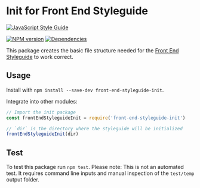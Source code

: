 # Init for Front End Styleguide

[![JavaScript Style Guide][standard-image]][standard-url]

[![NPM version][npm-image]][npm-url]
[![Dependencies][dependencies-image]][npm-url]

This package creates the basic file structure needed for the [Front End Styleguide](https://github.com/mvsde/styleguide) to work correct.


## Usage

Install with `npm install --save-dev front-end-styleguide-init`.

Integrate into other modules:
```js
// Import the init package
const frontEndStyleguideInit = require('front-end-styleguide-init')

// `dir` is the directory where the styleguide will be initialized
frontEndStyleguideInit(dir)
```


## Test

To test this package run `npm test`. Please note: This is not an automated test. It requires command line inputs and manual inspection of the `test/temp` output folder.


[standard-image]: https://cdn.rawgit.com/feross/standard/master/badge.svg
[standard-url]: https://github.com/feross/standard

[npm-image]: https://img.shields.io/npm/v/front-end-styleguide-init.svg?style=flat-square
[npm-url]: https://www.npmjs.com/package/front-end-styleguide-init

[dependencies-image]: https://img.shields.io/david/mvsde/styleguide-init.svg?style=flat-square
